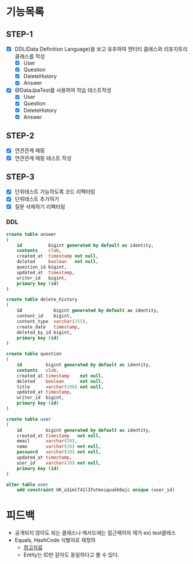 # 기능목록

## STEP-1

- [x] DDL(Data Definition Language)을 보고 유추하여 엔티티 클래스와 리포지토리 클래스를 작성
    - [x] User
    - [x] Question
    - [x] DeleteHistory
    - [x] Answer
- [x] @DataJpaTest를 사용하여 학습 테스트작성
    - [x] User
    - [x] Question
    - [x] DeleteHistory
    - [x] Answer

## STEP-2

- [x] 연관관계 매핑
- [x] 연관관계 매핑 테스트 작성

## STEP-3

- [x] 단위테스트 가능하도록 코드 리팩터링
- [x] 단위테스트 추가하기
- [x] 질문 삭제하기 리팩터링

### DDL

```SQL
create table answer
(
    id          bigint generated by default as identity,
    contents    clob,
    created_at  timestamp not null,
    deleted     boolean   not null,
    question_id bigint,
    updated_at  timestamp,
    writer_id   bigint,
    primary key (id)
)
```

```SQL
create table delete_history
(
    id            bigint generated by default as identity,
    content_id    bigint,
    content_type  varchar(255),
    create_date   timestamp,
    deleted_by_id bigint,
    primary key (id)
)
```

```SQL
create table question
(
    id         bigint generated by default as identity,
    contents   clob,
    created_at timestamp    not null,
    deleted    boolean      not null,
    title      varchar(100) not null,
    updated_at timestamp,
    writer_id  bigint,
    primary key (id)
)
```

```SQL
create table user
(
    id         bigint generated by default as identity,
    created_at timestamp   not null,
    email      varchar(50),
    name       varchar(20) not null,
    password   varchar(20) not null,
    updated_at timestamp,
    user_id    varchar(20) not null,
    primary key (id)
)

alter table user
    add constraint UK_a3imlf41l37utmxiquukk8ajc unique (user_id)
```


# 피드백
- 공개되지 않아도 되는 클래스나 메서드에는 접근제어자 제거 ex) test클래스
- Equals, HashCode 식별자로 재정의
  - [참고자료](https://jwkim96.tistory.com/256)
  - Entity는 ID만 같아도 동일하다고 볼 수 있다.
